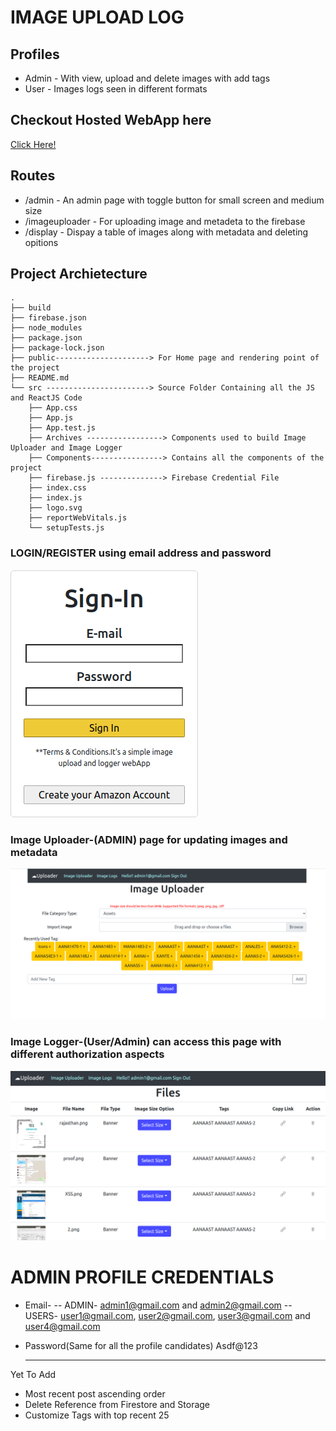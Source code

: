 # IMAGE UPLOAD LOG

## Profiles

- Admin - With view, upload and delete images with add tags
- User - Images logs seen in different formats

## Checkout Hosted WebApp here

[Click Here!](https://image-upload-and-log.web.app/)

## Routes

- /admin - An admin page with toggle button for small screen and medium size
- /imageuploader - For uploading image and metadeta to the firebase
- /display - Dispay a table of images along with metadata and deleting opitions

## Project Archietecture

```tree
.
├── build
├── firebase.json
├── node_modules
├── package.json
├── package-lock.json
├── public---------------------> For Home page and rendering point of the project
├── README.md
└── src -----------------------> Source Folder Containing all the JS and ReactJS Code
    ├── App.css
    ├── App.js
    ├── App.test.js
    ├── Archives -----------------> Components used to build Image Uploader and Image Logger
    ├── Components----------------> Contains all the components of the project
    ├── firebase.js --------------> Firebase Credential File
    ├── index.css
    ├── index.js
    ├── logo.svg
    ├── reportWebVitals.js
    └── setupTests.js

```

### LOGIN/REGISTER using email address and password

![Register/Login](login.png)

### Image Uploader-(ADMIN) page for updating images and metadata

![ImageUploader](ImageUploader.png)

### Image Logger-(User/Admin) can access this page with different authorization aspects

![ImageLogs](imageLogs.png)

# ADMIN PROFILE CREDENTIALS

- Email-
  -- ADMIN- admin1@gmail.com and admin2@gmail.com
  -- USERS- user1@gmail.com, user2@gmail.com, user3@gmail.com and user4@gmail.com
- Password(Same for all the profile candidates)
  Asdf@123
  
  ---------------------------------------------------------------------------------
Yet To Add
- Most recent post ascending order
- Delete Reference from Firestore and Storage
- Customize Tags with top recent 25
